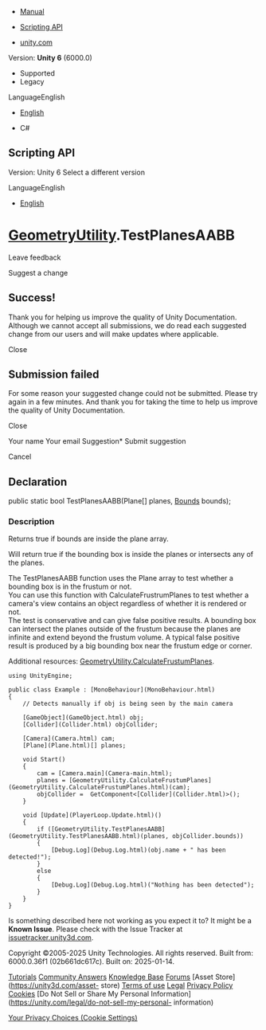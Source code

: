 [ ]()

  * [Manual](../Manual/index.html)
  * [Scripting API](../ScriptReference/index.html)

  * [unity.com](https://unity.com/)

Version: **Unity 6** (6000.0)

  * Supported
  * Legacy

LanguageEnglish

  * [English]()

  * C#

[ ](https://docs.unity3d.com)

## Scripting API

Version: Unity 6 Select a different version

LanguageEnglish

  * [English]()

#  [GeometryUtility](GeometryUtility.html).TestPlanesAABB

Leave feedback

Suggest a change

## Success!

Thank you for helping us improve the quality of Unity Documentation. Although
we cannot accept all submissions, we do read each suggested change from our
users and will make updates where applicable.

Close

## Submission failed

For some reason your suggested change could not be submitted. Please <a>try
again</a> in a few minutes. And thank you for taking the time to help us
improve the quality of Unity Documentation.

Close

Your name Your email Suggestion* Submit suggestion

Cancel

[ ]()

## Declaration

public static bool TestPlanesAABB(Plane[] planes, [Bounds](Bounds.html)
bounds);

### Description

Returns true if bounds are inside the plane array.

Will return true if the bounding box is inside the planes or intersects any of
the planes.  
  
The TestPlanesAABB function uses the Plane array to test whether a bounding
box is in the frustum or not.  
You can use this function with CalculateFrustrumPlanes to test whether a
camera's view contains an object regardless of whether it is rendered or not.  
The test is conservative and can give false positive results. A bounding box
can intersect the planes outside of the frustum because the planes are
infinite and extend beyond the frustum volume. A typical false positive result
is produced by a big bounding box near the frustum edge or corner.  
  
Additional resources:
[GeometryUtility.CalculateFrustumPlanes](GeometryUtility.CalculateFrustumPlanes.html).

    
    
    using UnityEngine;  
      
    public class Example : [MonoBehaviour](MonoBehaviour.html)
    {
        // Detects manually if obj is being seen by the main camera  
      
        [GameObject](GameObject.html) obj;
        [Collider](Collider.html) objCollider;  
      
        [Camera](Camera.html) cam;
        [Plane](Plane.html)[] planes;  
      
        void Start()
        {
            cam = [Camera.main](Camera-main.html);
            planes = [GeometryUtility.CalculateFrustumPlanes](GeometryUtility.CalculateFrustumPlanes.html)(cam);
            objCollider =  GetComponent<[Collider](Collider.html)>();
        }  
      
        void [Update](PlayerLoop.Update.html)()
        {
            if ([GeometryUtility.TestPlanesAABB](GeometryUtility.TestPlanesAABB.html)(planes, objCollider.bounds))
            {
                [Debug.Log](Debug.Log.html)(obj.name + " has been detected!");
            }
            else
            {
                [Debug.Log](Debug.Log.html)("Nothing has been detected");
            }
        }
    }
    

Is something described here not working as you expect it to? It might be a
**Known Issue**. Please check with the Issue Tracker at
[issuetracker.unity3d.com](https://issuetracker.unity3d.com).

Copyright ©2005-2025 Unity Technologies. All rights reserved. Built from:
6000.0.36f1 (02b661dc617c). Built on: 2025-01-14.

[Tutorials](https://unity3d.com/learn) [Community
Answers](https://answers.unity3d.com) [Knowledge
Base](https://support.unity3d.com/hc/en-us)
[Forums](https://forum.unity3d.com) [Asset Store](https://unity3d.com/asset-
store) [Terms of use](https://docs.unity3d.com/Manual/TermsOfUse.html)
[Legal](https://unity.com/legal) [Privacy
Policy](https://unity.com/legal/privacy-policy)
[Cookies](https://unity.com/legal/cookie-policy) [Do Not Sell or Share My
Personal Information](https://unity.com/legal/do-not-sell-my-personal-
information)

[Your Privacy Choices (Cookie Settings)](javascript:void\(0\);)

